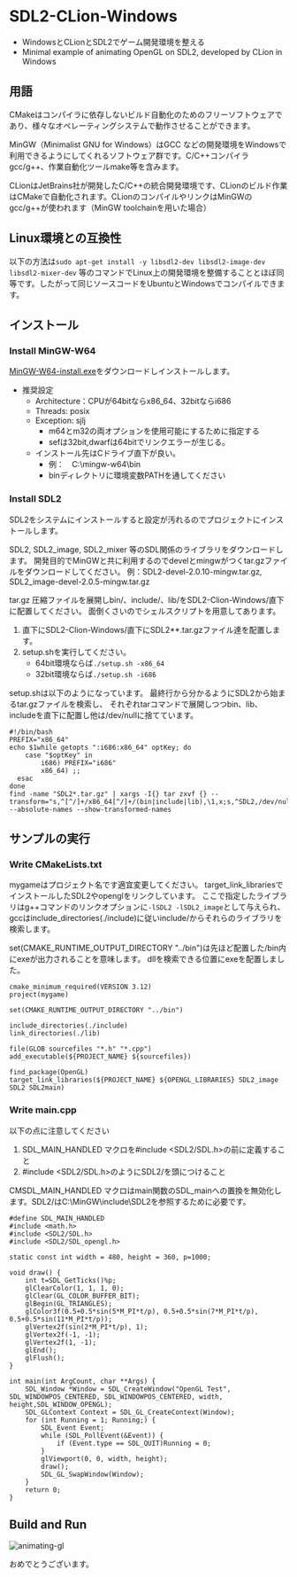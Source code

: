 # SDL2-CLion-Windows

- WindowsとCLionとSDL2でゲーム開発環境を整える
- Minimal example of animating OpenGL on SDL2, developed by CLion in Windows

## 用語

CMakeはコンパイラに依存しないビルド自動化のためのフリーソフトウェアであり、様々なオペレーティングシステムで動作させることができます。

MinGW（Minimalist GNU for Windows）はGCC などの開発環境をWindowsで利用できるようにしてくれるソフトウェア群です。C/C++コンパイラgcc/g++、作業自動化ツールmake等を含みます。

CLionはJetBrains社が開発したC/C++の統合開発環境です、CLionのビルド作業はCMakeで自動化されます。CLionのコンパイルやリンクはMinGWのgcc/g++が使われます（MinGW toolchainを用いた場合）

## Linux環境との互換性
以下の方法は`sudo apt-get install -y libsdl2-dev libsdl2-image-dev libsdl2-mixer-dev` 等のコマンドでLinux上の開発環境を整備することとほぼ同等です。したがって同じソースコードをUbuntuとWindowsでコンパイルできます。

## インストール

### Install MinGW-W64

[MinGW-W64-install.exe](https://sourceforge.net/projects/mingw-w64/files/)をダウンロードしインストールします。
- 推奨設定
    - Architecture：CPUが64bitならx86_64、32bitならi686
    - Threads: posix
    - Exception: sjlj
        - m64とm32の両オプションを使用可能にするために指定する
	    - sefは32bit,dwarfは64bitでリンクエラーが生じる。
	- インストール先はCドライブ直下が良い。
	    - 例：　C:\mingw-w64\bin
        - binディレクトリに環境変数PATHを通してください

### Install SDL2

SDL2をシステムにインストールすると設定が汚れるのでプロジェクトにインストールします。

SDL2, SDL2_image, SDL2_mixer 等のSDL関係のライブラリをダウンロードします。
開発目的でMinGWと共に利用するのでdevelとmingwがつくtar.gzファイルをダウンロードしてください。
例：SDL2-devel-2.0.10-mingw.tar.gz, SDL2_image-devel-2.0.5-mingw.tar.gz

tar.gz 圧縮ファイルを展開しbin/、include/、lib/をSDL2-Clion-Windows/直下に配置してください。
面倒くさいのでシェルスクリプトを用意してあります。

1. 直下にSDL2-Clion-Windows/直下にSDL2**.tar.gzファイル達を配置します。
2. setup.shを実行してください。
    - 64bit環境ならば`./setup.sh -x86_64`
    - 32bit環境ならば`./setup.sh -i686`

setup.shは以下のようになっています。
最終行から分かるようにSDL2から始まるtar.gzファイルを検索し、
それぞれtarコマンドで展開しつつbin、lib、includeを直下に配置し他は/dev/nullに捨てています。

```shell script
#!/bin/bash
PREFIX="x86_64"
echo $1while getopts ":i686:x86_64" optKey; do
	case "$optKey" in
		i686) PREFIX="i686"
		x86_64) ;;
  esac
done
find -name "SDL2*.tar.gz" | xargs -I{} tar zxvf {} --transform="s,^[^/]+/x86_64[^/]+/(bin|include|lib),\1,x;s,^SDL2,/dev/null/,x" --absolute-names --show-transformed-names
```

## サンプルの実行

### Write CMakeLists.txt

mygameはプロジェクト名です適宜変更してください。
target_link_librariesでインストールしたSDL2やopenglをリンクしています。
ここで指定したライブラリはg++コマンドのリンクオプションに` -lSDL2 -lSDL2_image `として与えられ、
gccはinclude_directories(./include)に従いinclude/からそれらのライブラリを検索します。

set(CMAKE_RUNTIME_OUTPUT_DIRECTORY "../bin")は先ほど配置した/bin内にexeが出力されることを意味します。
dllを検索できる位置にexeを配置しました。

```
cmake_minimum_required(VERSION 3.12)
project(mygame)

set(CMAKE_RUNTIME_OUTPUT_DIRECTORY "../bin")

include_directories(./include)
link_directories(./lib)

file(GLOB sourcefiles "*.h" "*.cpp")
add_executable(${PROJECT_NAME} ${sourcefiles})

find_package(OpenGL)
target_link_libraries(${PROJECT_NAME} ${OPENGL_LIBRARIES} SDL2_image SDL2 SDL2main)
```
### Write main.cpp
以下の点に注意してください
1. SDL_MAIN_HANDLED マクロを#include <SDL2/SDL.h>の前に定義すること
2. \#include <SDL2/SDL.h>のようにSDL2/を頭につけること

CMSDL_MAIN_HANDLED マクロはmain関数のSDL_mainへの置換を無効化します。SDL2/はC:\MinGW\include\SDL2を参照するために必要です。

```
#define SDL_MAIN_HANDLED
#include <math.h>
#include <SDL2/SDL.h>
#include <SDL2/SDL_opengl.h>

static const int width = 480, height = 360, p=1000;

void draw() {
    int t=SDL_GetTicks()%p;
    glClearColor(1, 1, 1, 0);
    glClear(GL_COLOR_BUFFER_BIT);
    glBegin(GL_TRIANGLES);
    glColor3f(0.5+0.5*sin(5*M_PI*t/p), 0.5+0.5*sin(7*M_PI*t/p), 0.5+0.5*sin(11*M_PI*t/p));
    glVertex2f(sin(2*M_PI*t/p), 1);
    glVertex2f(-1, -1);
    glVertex2f(1, -1);
    glEnd();
    glFlush();
}

int main(int ArgCount, char **Args) {
    SDL_Window *Window = SDL_CreateWindow("OpenGL Test", SDL_WINDOWPOS_CENTERED, SDL_WINDOWPOS_CENTERED, width, height,SDL_WINDOW_OPENGL);
    SDL_GLContext Context = SDL_GL_CreateContext(Window);
    for (int Running = 1; Running;) {
        SDL_Event Event;
        while (SDL_PollEvent(&Event)) {
            if (Event.type == SDL_QUIT)Running = 0;
        }
        glViewport(0, 0, width, height);
        draw();
        SDL_GL_SwapWindow(Window);
    }
    return 0;
}
```
## Build and Run

![animating-gl](https://user-images.githubusercontent.com/18492524/64553010-87874600-d373-11e9-99d8-51effbe6df2b.gif)

おめでとうございます。